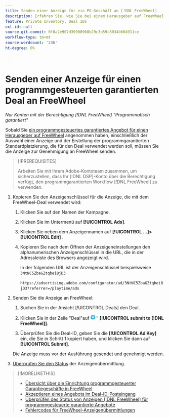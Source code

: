 ```yaml
---
title: Senden einer Anzeige für ein PG-Geschäft an [!DNL FreeWheel]
description: Erfahren Sie, wie Sie bei einem Herausgeber auf FreeWheel eine Genehmigung für eine Anzeige für ein programmgesteuertes garantiertes Angebot anfordern können.
feature: Private Inventory, Deal IDs
exl-id: null
source-git-commit: 0f0a2e907d39900968b29c3b59c8034b604911ce
workflow-type: tm+mt
source-wordcount: '236'
ht-degree: 0%

---
```


# Senden einer Anzeige für einen programmgesteuerten garantierten Deal an FreeWheel

*Nur Konten mit der Berechtigung  [!DNL FreeWheel] &quot;Programmatisch garantiert&quot;*

Sobald Sie [ein programmgesteuertes garantiertes Angebot für einen Herausgeber auf FreeWheel](#programmatic-guaranteed-set-up.md#pg-setup-deal-id-inbox) angenommen haben, einschließlich der Auswahl einer Anzeige und der Erstellung der programmgarantierten Standardplatzierung, die für den Deal verwendet werden soll, müssen Sie die Anzeige zur Genehmigung an FreeWheel senden.

>[!PREREQUISITES]
>
>Arbeiten Sie mit Ihrem Adobe-Kontoteam zusammen, um sicherzustellen, dass Ihr [!DNL DSP]-Konto über die Berechtigung verfügt, den programmgarantierten Workflow [!DNL FreeWheel] zu verwenden.

1. Kopieren Sie den Anzeigenschlüssel für die Anzeige, die mit dem FreeWheel-Deal verwendet wird:

   1. Klicken Sie auf den Namen der Kampagne.

   1. Klicken Sie im Untermenü auf **[!UICONTROL Ads]**.

   1. Klicken Sie neben dem Anzeigennamen auf **[!UICONTROL ...]>[!UICONTROL Edit]** .

   1. Kopieren Sie nach dem Öffnen der Anzeigeneinstellungen den alphanumerischen Anzeigenschlüssel in die URL, die in der Adressleiste des Browsers angezeigt wird.

      In der folgenden URL ist der Anzeigenschlüssel beispielsweise `3NtNC5ZbaGZtqbei8jD3`

      `https://advertising.adobe.com/configurator/ad/3NtNC5ZbaGZtqbei8jD3?referrer=/playtime/ads`

1. Senden Sie die Anzeige an FreeWheel:

   1. Suchen Sie in der Ansicht [!UICONTROL Deals] den Deal.

   1. Klicken Sie in der Zeile &quot;Deal&quot;auf ![Menü &quot;Optionen](/help/dsp/assets/options-menu.png) **[!UICONTROL submit to [!DNL FreeWheel]]**.

   1. Überprüfen Sie die Deal-ID, geben Sie die **[!UICONTROL Ad Key]** ein, die Sie in Schritt 1 kopiert haben, und klicken Sie dann auf **[!UICONTROL Submit]**.

   Die Anzeige muss vor der Ausführung gesendet und genehmigt werden.

1. [Überprüfen Sie den Status](freewheel-check-status.md) der Anzeigenübermittlung.

>[!MORELIKETHIS]
>
>* [Übersicht über die Einrichtung programmgesteuerter Garantiegeschäfte in FreeWheel](freewheel-overview.md)
>* [Akzeptieren eines Angebots im Deal-ID-Posteingang](deal-id-inbox-accept.md)
>* [Überprüfen des Status von Anzeigen  [!DNL FreeWheel] für programmgesteuerte garantierte Angebote](freewheel-check-status.md)
>* [Fehlercodes für FreeWheel-Anzeigenübermittlungen](freewheel-error-codes.md)


